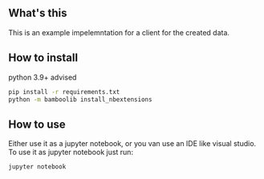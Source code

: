 What's this
---
This is an example impelemntation for a client for the created data.

How to install
---
python 3.9+ advised
```bash
pip install -r requirements.txt
python -m bamboolib install_nbextensions
```

How to use
---
Either use it as a jupyter notebook, or you van use an IDE like visual studio.
To use it as jupyter notebook just run:
```bash
jupyter notebook
```

